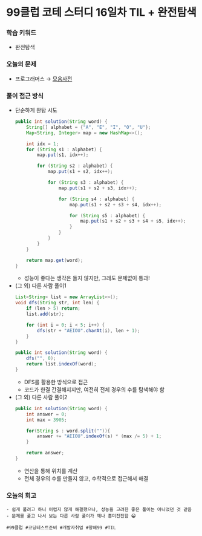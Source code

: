 # 99클럽 코테 스터디 16일차 TIL + 완전탐색

### 학습 키워드
- 완전탐색

### 오늘의 문제
- 프로그래머스 → [모음사전](https://school.programmers.co.kr/learn/courses/30/lessons/84512)

### 풀이 접근 방식
- 단순하게 완탐 시도
  ```java
  public int solution(String word) {
      String[] alphabet = {"A", "E", "I", "O", "U"};
      Map<String, Integer> map = new HashMap<>();

      int idx = 1;
      for (String s1 : alphabet) {
          map.put(s1, idx++);

          for (String s2 : alphabet) {
              map.put(s1 + s2, idx++);

              for (String s3 : alphabet) {
                  map.put(s1 + s2 + s3, idx++);

                  for (String s4 : alphabet) {
                      map.put(s1 + s2 + s3 + s4, idx++);

                      for (String s5 : alphabet) {
                          map.put(s1 + s2 + s3 + s4 + s5, idx++);
                      }
                  }
              }
          }
      }

      return map.get(word);
  }
  ```
  - 성능이 좋다는 생각은 들지 않지만, 그래도 문제없이 통과!
- (그 외) 다른 사람 풀이1
  ```java
  List<String> list = new ArrayList<>();
  void dfs(String str, int len) {
      if (len > 5) return;
      list.add(str);

      for (int i = 0; i < 5; i++) {
          dfs(str + "AEIOU".charAt(i), len + 1);
      }
  }

  public int solution(String word) {
      dfs("", 0);
      return list.indexOf(word);
  }
  ```
  - DFS를 활용한 방식으로 접근
  - 코드가 한결 간결해지지만, 여전히 전체 경우의 수를 탐색해야 함
- (그 외) 다른 사람 풀이2
  ```java
  public int solution(String word) {
      int answer = 0;
      int max = 3905;
  
      for(String s : word.split("")){
          answer += "AEIOU".indexOf(s) * (max /= 5) + 1;
      }

      return answer;
  }
  ```
  - 연산을 통해 위치를 계산
  - 전체 경우의 수를 만들지 않고, 수학적으로 접근해서 해결
### 오늘의 회고
    - 쉽게 풀려고 하니 어렵지 않게 해결했으나, 성능을 고려한 좋은 풀이는 아니었던 것 같음
    - 문제를 풀고 나서 보는 다른 사람 풀이가 꽤나 흥미진진함 😁

``#99클럽 #코딩테스트준비 #개발자취업 #항해99 #TIL``